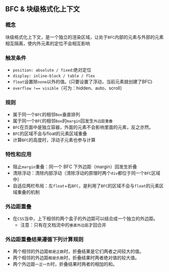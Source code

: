 ## BFC & 块级格式化上下文
### 概念
块级格式化上下文，是一个独立的渲染区域，让处于`BFC`内部的元素与外部的元素相互隔离，使内外元素的定位不会相互影响

### 触发条件
+ `position: absolute / fixed`:绝对定位
+ `display: inline-block / table / flex`
+ `float`设置除`none`以外的值。(只要设置了浮动，当前元素就创建了BFC)
+ `overflow !== visible`（可为：hidden、auto、scroll）

### 规则
+ 属于同一个`BFC`的相邻`Box`垂直排列
+ 属于同一个`BFC`的相邻`Box`的`margin`回发生`外边距重叠`
+ `BFC`在页面中是独立容器，外面的元素不会影响里面的元素，反之亦然。
+ `BFC`的区域不会与float的元素区域重叠
+ 计算`BFC`的高度时，浮动子元素也参与计算

### 特性和应用
+ 阻止`margin`重叠：同一个 BFC 下外边距（margin）回发生折叠
+ 清除浮动：清除内部浮动（清除浮动的原理时两个`div`都位于同一个`BFC`区域中）
+ 自适应两栏布局：左`float`+右`BFC`，是利用了`BFC`的区域不会与`float`的元素区域重叠的机制
### 外边距重叠
+ 在`CSS`当中，上下相邻的两个盒子的外边距可以结合成一个独立的外边距。
  + 注意：只有在文档流中的`垂直外边距`才回合并


### 外边距重叠结果遵循下列计算规则
+ 两个相邻的外边距`都是正数`时，折叠结果是它们两者之间较大的值。
+ 两个相邻的外边距`都是负数`时，折叠结果时两者绝对值的较大值。
+ 两个外边距`一正一负`时，折叠结果时两者的相加的和。
